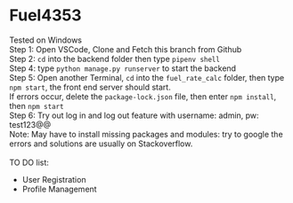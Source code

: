 # Fuel4353
Tested on Windows<br>
Step 1: Open VSCode, Clone and Fetch this branch from Github<br>
Step 2: ```cd``` into the backend folder then type ```pipenv shell```<br>
Step 4: type ```python manage.py runserver``` to start the backend<br>
Step 5: Open another Terminal, ```cd``` into the ```fuel_rate_calc``` folder, then type ```npm start```, the front end server should start.<br>
If errors occur, delete the ```package-lock.json``` file, then enter ```npm install```, then ```npm start```<br>
Step 6: Try out log in and log out feature with username: admin, pw: test123@@<br>
Note: May have to install missing packages and modules: try to google the errors and solutions are usually on Stackoverflow.
<br><br>
TO DO list:<br>
- User Registration<br>
- Profile Management<br>